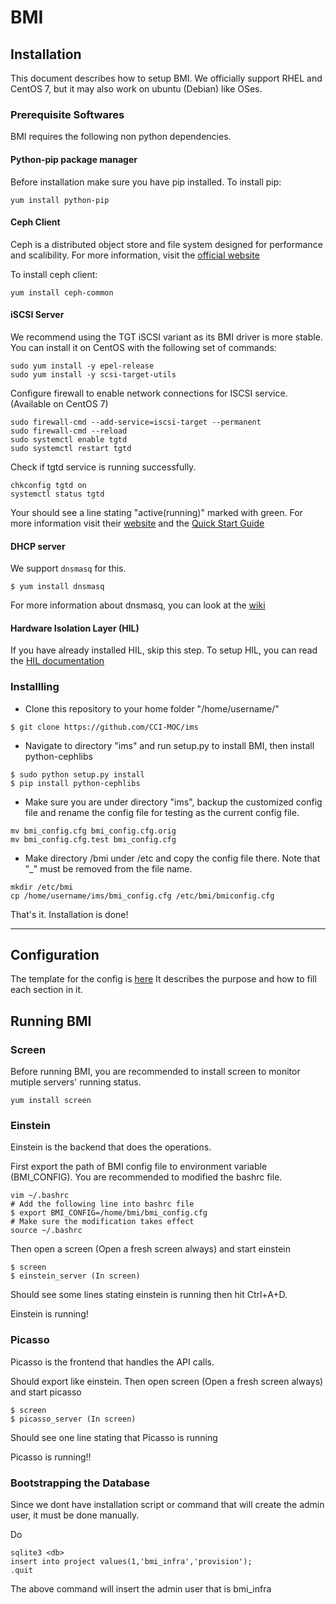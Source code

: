 # BMI


## Installation

This document describes how to setup BMI. We officially support RHEL and CentOS 7, but it may also work on ubuntu (Debian) like OSes. 

### Prerequisite Softwares

BMI requires the following non python dependencies. 

#### Python-pip package manager
Before installation make sure you have pip installed.
To install pip:
```
yum install python-pip
```

#### Ceph Client
Ceph is a distributed object store and file system designed for performance and scalibility. 
For more information, visit the [official website](http://docs.ceph.com/docs/master/start/)

To install ceph client:
```
yum install ceph-common
```

#### iSCSI Server
We recommend using the TGT iSCSI variant as its BMI driver is more stable.   
You can install it on CentOS with the following set of commands:  

```
sudo yum install -y epel-release
sudo yum install -y scsi-target-utils
```
Configure firewall to enable network connections for ISCSI service. (Available on CentOS 7)
```
sudo firewall-cmd --add-service=iscsi-target --permanent
sudo firewall-cmd --reload
sudo systemctl enable tgtd
sudo systemctl restart tgtd
```
Check if tgtd service is running successfully.
```
chkconfig tgtd on
systemctl status tgtd
```
Your should see a line stating "active(running)" marked with green.
For more information visit their [website](http://stgt.sourceforge.net/) and the [Quick Start Guide](https://fedoraproject.org/wiki/Scsi-target-utils_Quickstart_Guide)

#### DHCP server
We support `dnsmasq` for this. 

`$ yum install dnsmasq`

For more information about dnsmasq, you can look at the [wiki](https://wiki.debian.org/HowTo/dnsmasq)

#### Hardware Isolation Layer (HIL)
If you have already installed HIL, skip this step.
To setup HIL, you can read the [HIL documentation](http://hil.readthedocs.io/en/latest/)

### Installling
* Clone this repository to your home folder "/home/username/"
```
$ git clone https://github.com/CCI-MOC/ims
```
* Navigate to directory "ims" and run setup.py to install BMI, then install python-cephlibs
```
$ sudo python setup.py install
$ pip install python-cephlibs
```
* Make sure you are under directory "ims", backup the customized config file and rename the config file for testing as the current config file.
```
mv bmi_config.cfg bmi_config.cfg.orig
mv bmi_config.cfg.test bmi_config.cfg
```
* Make directory /bmi under /etc and copy the config file there. Note that "_" must be removed from the file name.
```
mkdir /etc/bmi
cp /home/username/ims/bmi_config.cfg /etc/bmi/bmiconfig.cfg
```

That's it. Installation is done!
***

## Configuration

The template for the config is [here](https://github.com/CCI-MOC/ims/blob/dev/bmi_config.cfg)
It describes the purpose and how to fill each section in it. 

## Running BMI

### Screen
Before running BMI, you are recommended to install screen to monitor mutiple servers' running status.
```
yum install screen
```

### Einstein  

Einstein is the backend that does the operations. 

First export the path of BMI config file to environment variable (BMI_CONFIG). You are recommended to modified the bashrc file.

```
vim ~/.bashrc
# Add the following line into bashrc file
$ export BMI_CONFIG=/home/bmi/bmi_config.cfg
# Make sure the modification takes effect
source ~/.bashrc
```

Then open a screen (Open a fresh screen always) and start einstein
```
$ screen
$ einstein_server (In screen)
```

Should see some lines stating einstein is running then hit Ctrl+A+D.  

Einstein is running!

### Picasso

Picasso is the frontend that handles the API calls. 

Should export like einstein. Then open screen (Open a fresh screen always) and start picasso
```
$ screen
$ picasso_server (In screen)
```

Should see one line stating that Picasso is running  

Picasso is running!!

### Bootstrapping the Database

Since we dont have installation script or command that will create the admin user, it must be done manually.

Do
```
sqlite3 <db>
insert into project values(1,'bmi_infra','provision');
.quit
```

The above command will insert the admin user that is bmi_infra

